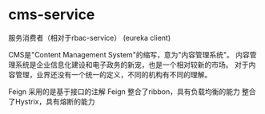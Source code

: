 # cms-service

服务消费者（相对于rbac-service） (eureka client)

CMS是"Content Management System"的缩写，意为"内容管理系统"。 
内容管理系统是企业信息化建设和电子政务的新宠，也是一个相对较新的市场。
对于内容管理，业界还没有一个统一的定义，不同的机构有不同的理解。

Feign 采用的是基于接口的注解
Feign 整合了ribbon，具有负载均衡的能力
整合了Hystrix，具有熔断的能力